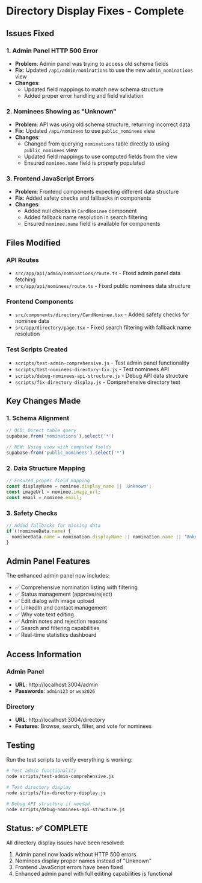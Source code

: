# Directory Display Fixes - Complete

## Issues Fixed

### 1. Admin Panel HTTP 500 Error
- **Problem**: Admin panel was trying to access old schema fields
- **Fix**: Updated `/api/admin/nominations` to use the new `admin_nominations` view
- **Changes**: 
  - Updated field mappings to match new schema structure
  - Added proper error handling and field validation

### 2. Nominees Showing as "Unknown"
- **Problem**: API was using old schema structure, returning incorrect data
- **Fix**: Updated `/api/nominees` to use `public_nominees` view
- **Changes**:
  - Changed from querying `nominations` table directly to using `public_nominees` view
  - Updated field mappings to use computed fields from the view
  - Ensured `nominee.name` field is properly populated

### 3. Frontend JavaScript Errors
- **Problem**: Frontend components expecting different data structure
- **Fix**: Added safety checks and fallbacks in components
- **Changes**:
  - Added null checks in `CardNominee` component
  - Added fallback name resolution in search filtering
  - Ensured `nominee.name` field is available for components

## Files Modified

### API Routes
- `src/app/api/admin/nominations/route.ts` - Fixed admin panel data fetching
- `src/app/api/nominees/route.ts` - Fixed public nominees data structure

### Frontend Components
- `src/components/directory/CardNominee.tsx` - Added safety checks for nominee data
- `src/app/directory/page.tsx` - Fixed search filtering with fallback name resolution

### Test Scripts Created
- `scripts/test-admin-comprehensive.js` - Test admin panel functionality
- `scripts/test-nominees-directory-fix.js` - Test nominees API
- `scripts/debug-nominees-api-structure.js` - Debug API data structure
- `scripts/fix-directory-display.js` - Comprehensive directory test

## Key Changes Made

### 1. Schema Alignment
```javascript
// OLD: Direct table query
supabase.from('nominations').select('*')

// NEW: Using view with computed fields
supabase.from('public_nominees').select('*')
```

### 2. Data Structure Mapping
```javascript
// Ensured proper field mapping
const displayName = nominee.display_name || 'Unknown';
const imageUrl = nominee.image_url;
const email = nominee.email;
```

### 3. Safety Checks
```javascript
// Added fallbacks for missing data
if (!nomineeData.name) {
  nomineeData.name = nomination.displayName || nomination.name || 'Unknown';
}
```

## Admin Panel Features

The enhanced admin panel now includes:
- ✅ Comprehensive nomination listing with filtering
- ✅ Status management (approve/reject)
- ✅ Edit dialog with image upload
- ✅ LinkedIn and contact management
- ✅ Why vote text editing
- ✅ Admin notes and rejection reasons
- ✅ Search and filtering capabilities
- ✅ Real-time statistics dashboard

## Access Information

### Admin Panel
- **URL**: http://localhost:3004/admin
- **Passwords**: `admin123` or `wsa2026`

### Directory
- **URL**: http://localhost:3004/directory
- **Features**: Browse, search, filter, and vote for nominees

## Testing

Run the test scripts to verify everything is working:

```bash
# Test admin functionality
node scripts/test-admin-comprehensive.js

# Test directory display
node scripts/fix-directory-display.js

# Debug API structure if needed
node scripts/debug-nominees-api-structure.js
```

## Status: ✅ COMPLETE

All directory display issues have been resolved:
1. Admin panel now loads without HTTP 500 errors
2. Nominees display proper names instead of "Unknown"
3. Frontend JavaScript errors have been fixed
4. Enhanced admin panel with full editing capabilities is functional